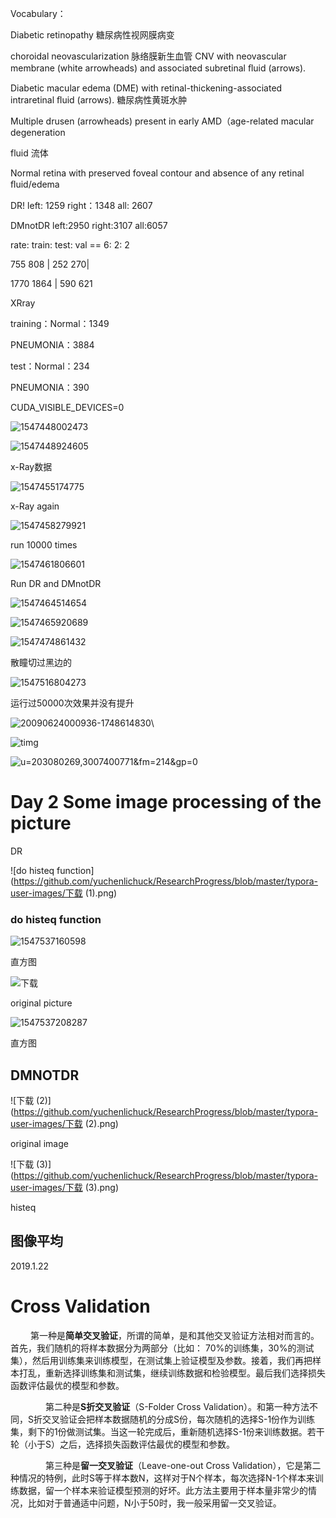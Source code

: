 

Vocabulary：

Diabetic retinopathy 糖尿病性视网膜病变

choroidal neovascularization 脉络膜新生血管 CNV with neovascular membrane (white arrowheads) and associated subretinal ﬂuid (arrows). 

 Diabetic macular edema (DME) with retinal-thickening-associated intraretinal ﬂuid (arrows). 糖尿病性黄斑水肿

Multiple drusen (arrowheads) present in early AMD（age-related macular degeneration

fluid 流体

Normal retina with preserved foveal contour and absence of any retinal ﬂuid/edema



DR!  left: 1259	right：1348	all: 2607

DMnotDR	left:2950 right:3107 all:6057



rate: train: test: val == 6: 2: 2 

755 808 | 252 270|

1770 1864 | 590 621





XRray 

training：Normal：1349

PNEUMONIA：3884

test：Normal：234

PNEUMONIA：390



CUDA_VISIBLE_DEVICES=0 

![1547448002473](https://github.com/yuchenlichuck/ResearchProgress/blob/master/typora-user-images/1547448002473.png)



![1547448924605](https://github.com/yuchenlichuck/ResearchProgress/blob/master/typora-user-images/1547448924605.png)

x-Ray数据



![1547455174775](https://github.com/yuchenlichuck/ResearchProgress/blob/master/typora-user-images/1547455174775.png)

x-Ray again

![1547458279921](https://github.com/yuchenlichuck/ResearchProgress/blob/master/typora-user-images/1547458279921.png)



run 10000 times







![1547461806601](https://github.com/yuchenlichuck/ResearchProgress/blob/master/typora-user-images/1547461806601.png)

Run DR and DMnotDR





![1547464514654](https://github.com/yuchenlichuck/ResearchProgress/blob/master/typora-user-images/1547464514654.png)

![1547465920689](https://github.com/yuchenlichuck/ResearchProgress/blob/master/typora-user-images/1547465920689.png)

![1547474861432](https://github.com/yuchenlichuck/ResearchProgress/blob/master/typora-user-images/1547474861432.png)

散瞳切过黑边的



![1547516804273](https://github.com/yuchenlichuck/ResearchProgress/blob/master/typora-user-images/1547516804273.png)

运行过50000次效果并没有提升

![20090624000936-1748614830](https://github.com/yuchenlichuck/ResearchProgress/blob/master/typora-user-images/20090624000936-1748614830.jpg)\









![timg](https://github.com/yuchenlichuck/ResearchProgress/blob/master/typora-user-images/timg.jpg)





![u=203080269,3007400771&fm=214&gp=0](https://github.com/yuchenlichuck/ResearchProgress/blob/master/typora-user-images/u=203080269,3007400771&fm=214&gp=0.jpg)







# Day 2  Some image processing of the picture

DR

![do histeq function](https://github.com/yuchenlichuck/ResearchProgress/blob/master/typora-user-images/下载 (1).png)





### do histeq function





![1547537160598](https://github.com/yuchenlichuck/ResearchProgress/blob/master/typora-user-images/1547537160598.png)

直方图



![下载](https://github.com/yuchenlichuck/ResearchProgress/blob/master/typora-user-images/下载.png)



original picture

![1547537208287](https://github.com/yuchenlichuck/ResearchProgress/blob/master/typora-user-images/1547537208287.png)



直方图



## DMNOTDR





![下载 (2)](https://github.com/yuchenlichuck/ResearchProgress/blob/master/typora-user-images/下载 (2).png)

original image

![下载 (3)](https://github.com/yuchenlichuck/ResearchProgress/blob/master/typora-user-images/下载 (3).png)

histeq









## 图像平均





2019.1.22

# Cross Validation

　	    　第一种是**简单交叉验证**，所谓的简单，是和其他交叉验证方法相对而言的。首先，我们随机的将样本数据分为两部分（比如： 70%的训练集，30%的测试集），然后用训练集来训练模型，在测试集上验证模型及参数。接着，我们再把样本打乱，重新选择训练集和测试集，继续训练数据和检验模型。最后我们选择损失函数评估最优的模型和参数。　

 　　　　第二种是**S折交叉验证**（S-Folder Cross Validation）。和第一种方法不同，S折交叉验证会把样本数据随机的分成S份，每次随机的选择S-1份作为训练集，剩下的1份做测试集。当这一轮完成后，重新随机选择S-1份来训练数据。若干轮（小于S）之后，选择损失函数评估最优的模型和参数。

　　　　第三种是**留一交叉验证**（Leave-one-out Cross Validation），它是第二种情况的特例，此时S等于样本数N，这样对于N个样本，每次选择N-1个样本来训练数据，留一个样本来验证模型预测的好坏。此方法主要用于样本量非常少的情况，比如对于普通适中问题，N小于50时，我一般采用留一交叉验证。
